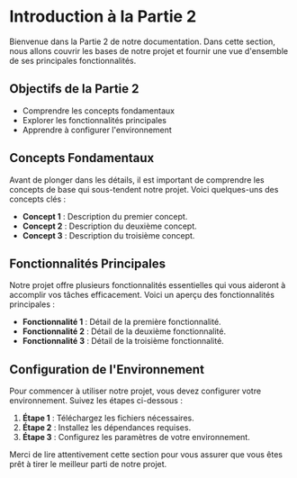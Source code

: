 # Introduction à la Partie 2

Bienvenue dans la Partie 2 de notre documentation. Dans cette section, nous allons couvrir les bases de notre projet et fournir une vue d'ensemble de ses principales fonctionnalités.

## Objectifs de la Partie 2

- Comprendre les concepts fondamentaux
- Explorer les fonctionnalités principales
- Apprendre à configurer l'environnement

## Concepts Fondamentaux

Avant de plonger dans les détails, il est important de comprendre les concepts de base qui sous-tendent notre projet. Voici quelques-uns des concepts clés :

- **Concept 1** : Description du premier concept.
- **Concept 2** : Description du deuxième concept.
- **Concept 3** : Description du troisième concept.

## Fonctionnalités Principales

Notre projet offre plusieurs fonctionnalités essentielles qui vous aideront à accomplir vos tâches efficacement. Voici un aperçu des fonctionnalités principales :

- **Fonctionnalité 1** : Détail de la première fonctionnalité.
- **Fonctionnalité 2** : Détail de la deuxième fonctionnalité.
- **Fonctionnalité 3** : Détail de la troisième fonctionnalité.

## Configuration de l'Environnement

Pour commencer à utiliser notre projet, vous devez configurer votre environnement. Suivez les étapes ci-dessous :

1. **Étape 1** : Téléchargez les fichiers nécessaires.
2. **Étape 2** : Installez les dépendances requises.
3. **Étape 3** : Configurez les paramètres de votre environnement.

Merci de lire attentivement cette section pour vous assurer que vous êtes prêt à tirer le meilleur parti de notre projet.
